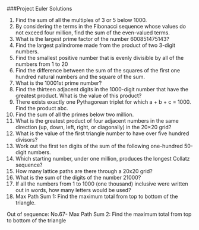 ###Project Euler Solutions

1. Find the sum of all the multiples of 3 or 5 below 1000.
2. By considering the terms in the Fibonacci sequence whose values do not exceed four million, find the sum of the even-valued terms.
3. What is the largest prime factor of the number 600851475143?
4. Find the largest palindrome made from the product of two 3-digit numbers.
5. Find the smallest positive number that is evenly divisible by all of the numbers from 1 to 20
6. Find the difference between the sum of the squares of the first one hundred natural numbers and the square of the sum.
7. What is the 10001st prime number?
8. Find the thirteen adjacent digits in the 1000-digit number that have the greatest product. What is the value of this product?
9. There exists exactly one Pythagorean triplet for which a + b + c = 1000. Find the product abc.
10. Find the sum of all the primes below two million.
11. What is the greatest product of four adjacent numbers in the same direction (up, down, left, right, or diagonally) in the 20×20 grid?
12. What is the value of the first triangle number to have over five hundred divisors?
13. Work out the first ten digits of the sum of the following one-hundred 50-digit numbers.
14. Which starting number, under one million, produces the longest Collatz sequence?
15. How many lattice paths are there through a 20x20 grid?
16. What is the sum of the digits of the number 21000?
17. If all the numbers from 1 to 1000 (one thousand) inclusive were written out in words, how many letters would be used?
18. Max Path Sum 1: Find the maximum total from top to bottom of the triangle.


Out of sequence:
No.67- Max Path Sum 2: Find the maximum total from top to bottom of the triangle



